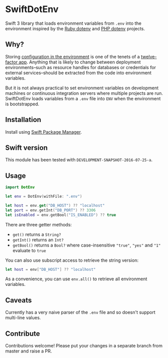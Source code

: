 # SwiftDotEnv

Swift 3 library that loads environment variables from `.env` into the environment inspired by the [Ruby dotenv][1] and [PHP dotenv][2] projects.

[1]: https://github.com/bkeepers/dotenv
[2]: https://github.com/vlucas/phpdotenv

## Why?

Storing [configuration in the environment](http://12factor.net/config) is one of the tenets of a [twelve-factor app](http://12factor.net). Anything that is likely to change between deployment environments–such as resource handles for databases or credentials for external services–should be extracted from the code into environment variables.

But it is not always practical to set environment variables on development machines or continuous integration servers where multiple projects are run. SwiftDotEnv loads variables from a `.env` file into `ENV` when the environment is bootstrapped.

## Installation

Install using [Swift Package Manager](https://swift.org/package-manager/).

## Swift version

This module has been tested with `DEVELOPMENT-SNAPSHOT-2016-07-25-a`.

## Usage

```swift
import DotEnv

let env = DotEnv(withFile: ".env")

let host = env.get("DB_HOST") ?? "localhost"
let port = env.getInt("DB_PORT") ?? 3306
let isEnabled = env.getBool("IS_ENABLED") ?? true
```

There are three getter methods: 

* `get()` returns a `String?`
* `getInt()` returns an `Int?`
* `getBool()` returns a `Bool?` where case-insensitive `"true"`, `"yes"` and `"1"` evaluate to `true`

You can also use subscript access to retrieve the string version:

```swift
let host = env["DB_HOST"] ?? "localhost"
```

As a convenience, you can use `env.all()` to retrieve all environment variables.


## Caveats

Currently has a very naive parser of the `.env` file and so doesn't support multi-line values.


## Contribute

Contributions welcome! Please put your changes in a separate branch from master and raise a PR.
